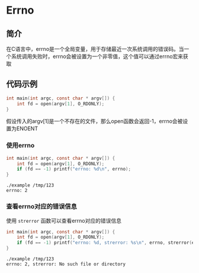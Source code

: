 # Errno

## 简介

在C语言中，errno是一个全局变量，用于存储最近一次系统调用的错误码。当一个系统调用失败时，errno会被设置为一个非零值，这个值可以通过errno宏来获取

## 代码示例

```c
int main(int argc, const char * argv[]) {
    int fd = open(argv[1], O_RDONLY);
}
```

假设传入的argv[1]是一个不存在的文件，那么open函数会返回-1，errno会被设置为ENOENT

### 使用errno

```c
int main(int argc, const char * argv[]) {
    int fd = open(argv[1], O_RDONLY);
    if (fd == -1) printf("errno: %d\n", errno);
}
```

```
./example /tmp/123
errno: 2
```

### 查看errno对应的错误信息

使用 `strerror` 函数可以查看errno对应的错误信息

```c
int main(int argc, const char * argv[]) {
    int fd = open(argv[1], O_RDONLY);
    if (fd == -1) printf("errno: %d, strerror: %s\n", errno, strerror(errno));
}
```

```
./example /tmp/123
errno: 2, strerror: No such file or directory
```